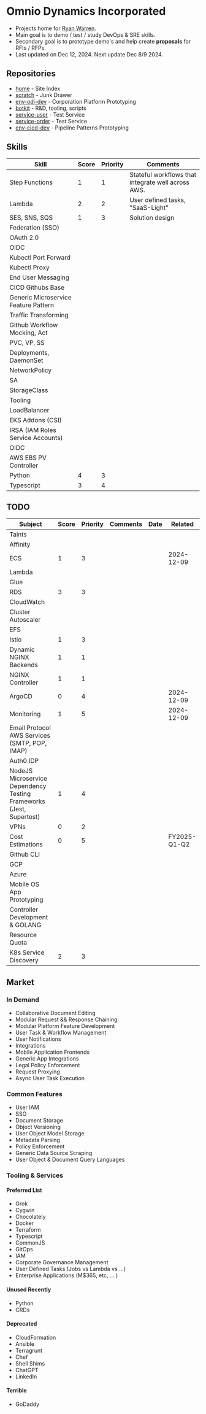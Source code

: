 # Omnio Dynamics Incorporated
- Projects home for [Ryan Warren](https://github.com/ryancwarren).
- Main goal is to demo / test / study DevOps & SRE skills.
- Secondary goal is to prototype demo's and help create **proposals** for RFIs / RFPs.
- Last updated on Dec 12, 2024.  Next update Dec 8/9 2024.

## Repositories
- [home](https://github.com/omniodynamics/home) - Site Index
- [scratch](https://github.com/omniodynamics/scratch) - Junk Drawer
- [env-odi-dev](https://github.com/omniodynamics/env-odi-dev) - Corporation Platform Prototyping
- [botkit](https://github.com/omniodynamics/botkit) - R&D, tooling, scripts
- [service-user](https://github.com/omniodynamics/service-user) - Test Service
- [service-order](https://github.com/omniodynamics/service-order) - Test Service
- [env-cicd-dev](https://github.com/omniodynamics/env-cicd-dev) - Pipeline Patterns Prototyping

## Skills

| Skill                | Score | Priority | Comments                                   |
|---------------------------------|-------|----------|--------------------------------------------|
| Step Functions                  | 1     | 1        | Stateful workflows that integrate well across AWS. |
| Lambda                           | 2     | 2        | User defined tasks, "SaaS-Light"           |
| SES, SNS, SQS                    | 1     | 3        | Solution design                            |
| Federation (SSO)                 |       |          |                                            |
| OAuth 2.0                        |       |          |                                            |
| OIDC                             |       |          |                                            |
| Kubectl Port Forward             |       |          |                                            |
| Kubectl Proxy                    |       |          |                                            |
| End User Messaging               |       |          |                                            |
| CICD Githubs Base                |       |          |                                            |
| Generic Microservice Feature Pattern |       |          |                                            |
| Traffic Transforming             |       |          |                                            |
| Github Workflow Mocking, Act     |       |          |                                            |
| PVC, VP, SS                      |       |          |                                            |
| Deployments, DaemonSet           |       |          |                                            |
| NetworkPolicy                    |       |          |                                            |
| SA                               |       |          |                                            |
| StorageClass                     |       |          |                                            |
| Tooling                          |       |          |                                            |
| LoadBalancer                     |       |          |                                            |
| EKS Addons (CSI)                 |       |          |                                            |
| IRSA (IAM Roles Service Accounts)|       |          |                                            |
| OIDC                             |       |          |                                            |
| AWS EBS PV Controller            |       |          |                                            |
| Python                           | 4     |  3         |       |
| Typescript                       | 3     |           4 |               | 


## TODO
| Subject              | Score | Priority | Comments | Date        | Related |
|----------------------|-------|----------|----------|-------------|---------|
| Taints               |       |          |          |             |         |
| Affinity             |       |          |          |             |         |
| ECS                  |   1    |     3     |          |             |    2024-12-09     |
| Lambda               |       |          |          |             |         |
| Glue                 |       |          |          |             |         |
| RDS                  |   3    |     3    |          |             |         |
| CloudWatch           |       |          |          |             |         |
| Cluster Autoscaler   |       |          |          |             |         |
| EFS                  |       |          |          |             |         |
| Istio                |    1   |    3     |          |             |         |
| Dynamic NGINX Backends |   1    |   1       |          |             |         |
| NGINX Controller     |     1  |     1     |          |             |         |
| ArgoCD               |     0  |    4      |          |             |     2024-12-09    |
| Monitoring           |    1   |     5     |          |             |   2024-12-09      |
| Email Protocol AWS Services (SMTP, POP, IMAP) |       |          |          |             |         |
| Auth0 IDP            |       |          |          |             |         |
| NodeJS Microservice Dependency Testing Frameworks (Jest, Supertest) |   1    |   4       |          |             |         |
| VPNs                 |    0   |    2      |          |             |         |
| Cost Estimations     |   0    |     5     |          |             |     FY2025-Q1-Q2    |
| Github CLI           |       |          |          |             |         |
| GCP                  |       |          |          |             |         |
| Azure                |       |          |          |             |         |
| Mobile OS App Prototyping |       |          |          |             |         |
| Controller Development & GOLANG |       |          |          |             |         |
| Resource Quota       |       |          |          |             |         |
| K8s Service Discovery |   2    |     3     |          |             |         |

## Market
### In Demand
- Collaborative Document Editing
- Modular Request && Response Chaining
- Modular Platform Feature Development
- User Task & Workflow Management
- User Notifications
- Integrations
- Mobile Application Frontends
- Generic App Integrations
- Legal Policy Enforcement
- Request Proxying
- Async User Task Execution

### Common Features
- User IAM
- SSO
- Document Storage
- Object Versioning
- User Object Model Storage
- Metadata Parsing
- Policy Enforcement
- Generic Data Source Scraping
- User Object & Document Query Languages

### Tooling & Services
#### Preferred List
- Grok
- Cygwin
- Chocolately
- Docker
- Terraform
- Typescript
- CommonJS
- GitOps
- IAM
- Corporate Governance Management
- User Defined Tasks (Jobs vs Lambda vs ...)
- Enterprise Applications (M$365, etc, ... )

#### Unused Recently
- Python
- CRDs

#### Deprecated
- CloudFormation
- Ansible
- Terragrunt
- Chef
- Shell Shims
- ChatGPT
- LinkedIn

#### Terrible
- GoDaddy

